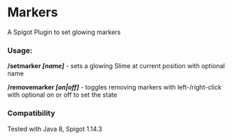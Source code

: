 # Markers
A Spigot Plugin to set glowing markers


### Usage:
**/setmarker _[name]_** - sets a glowing Slime at current position with optional name

**/removemarker _[on|off]_** - toggles removing markers with left-/right-click with optional on or off to set the state

### Compatibility
Tested with Java 8, Spigot 1.14.3

